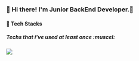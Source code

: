 ### 👋 Hi there! I'm Junior BackEnd Developer.🌱

#### :wrench: Tech Stacks
##### Techs that i've used at least once :muscel:

<img src="https://img.shields.io/badge/Spring Boot-6DB33F?style=flat-square&logo=SpringBoot&logoColor=white"/> 


<!--
**lhh7985/lhh7985** is a ✨ _special_ ✨ repository because its `README.md` (this file) appears on your GitHub profile.



Here are some ideas to get you started:

- 🔭 I’m currently working on ...
- 🌱 I’m currently learning ...
- 👯 I’m looking to collaborate on ...
- 🤔 I’m looking for help with ...
- 💬 Ask me about ...
- 📫 How to reach me: ...
- 😄 Pronouns: ...
- ⚡ Fun fact: ...
-->

